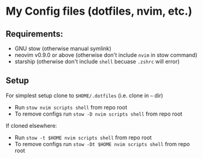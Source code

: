 # My Config files (dotfiles, nvim, etc.)

## Requirements:
- GNU stow (otherwise manual symlink)
- neovim v0.9.0 or above (otherwise don't include `nvim` in stow command)
- starship (otherwise don't include `shell` becuase `.zshrc` will error)


## Setup
For simplest setup clone to `$HOME/.dotfiles` (i.e. clone in `~` dir)
- Run `stow nvim scripts shell` from repo root
- To remove configs run `stow -D nvim scripts shell` from repo root

If cloned elsewhere:
- Run `stow -t $HOME nvim scripts shell` from repo root
- To remove configs run `stow -Dt $HOME nvim scripts shell` from repo root
